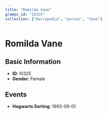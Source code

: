 ```yaml
---
title: "Romilda Vane"
gramps_id: "I0325"
collection: ["Harrypedia", "person", "Vane"]
---
```


# Romilda Vane

## Basic Information

- **ID**: I0325
- **Gender**: Female

## Events

- **Hogwarts Sorting**: 1993-09-01

